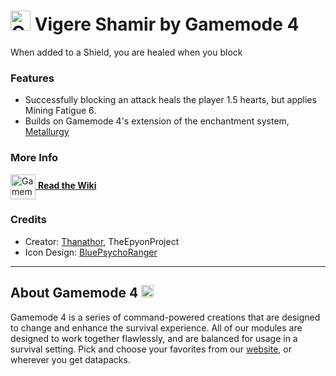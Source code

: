 # <img src="https://raw.githubusercontent.com/Gamemode4Dev/GM4_Datapacks/master/base/images/gm4_logo.png" alt="GM4 Logo" width="32" /> Vigere Shamir by Gamemode 4<!--$pmc:delete-->

When added to a Shield, you are healed when you block<!--$pmc:headerSize-->

### Features
- Successfully blocking an attack heals the player 1.5 hearts, but applies Mining Fatigue 6.
- Builds on Gamemode 4's extension of the enchantment system, [Metallurgy](https://gm4.co/modules/metallurgy)<!--$dynamicLink:gm4_metallurgy-->

### More Info
[<img src="https://raw.githubusercontent.com/Gamemode4Dev/GM4_Datapacks/master/base/images/gm4_wiki_logo.png" alt="Gamemode 4 Wiki Logo" width="40" align="center"/> **Read the Wiki**](https://wiki.gm4.co/wiki/Metallurgy/Vigere_Shamir)

### Credits
- Creator: [Thanathor](https://twitter.com/The_Thanathor), TheEpyonProject
- Icon Design: [BluePsychoRanger](https://twitter.com/BluPsychoRanger)

---
## About Gamemode 4 <img src="https://raw.githubusercontent.com/Gamemode4Dev/GM4_Datapacks/master/base/images/gm4_logo.png" alt="Gamemode 4 Logo" width="20"/>
Gamemode 4 is a series of command-powered creations that are designed to change and enhance the survival experience. All of our modules are designed to work together flawlessly, and are balanced for usage in a survival setting. Pick and choose your favorites from our [website](https://gm4.co), or wherever you get datapacks.